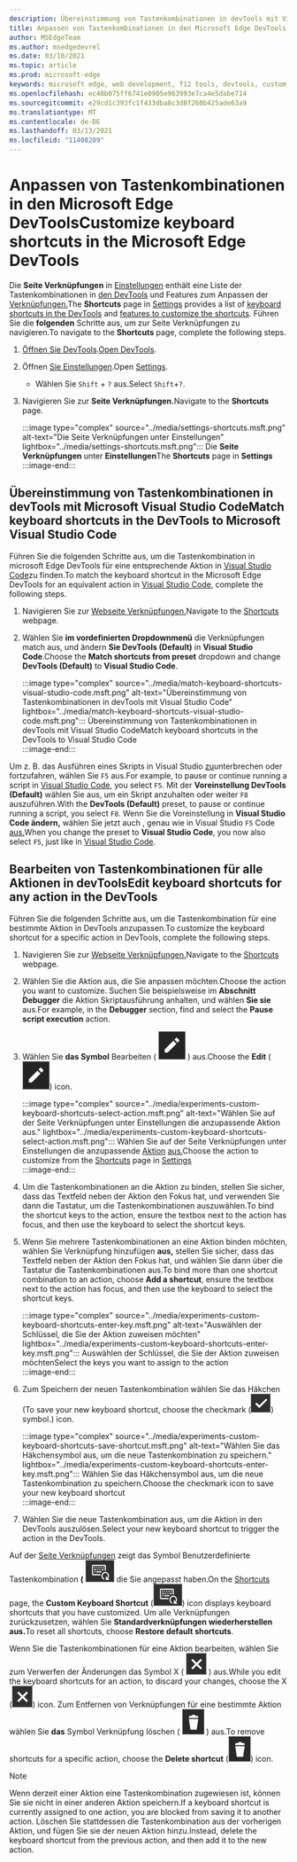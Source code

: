 ```yaml
---
description: Übereinstimmung von Tastenkombinationen in devTools mit Visual Studio Code
title: Anpassen von Tastenkombinationen in den Microsoft Edge DevTools
author: MSEdgeTeam
ms.author: msedgedevrel
ms.date: 03/10/2021
ms.topic: article
ms.prod: microsoft-edge
keywords: microsoft edge, web development, f12 tools, devtools, custom, shortcuts, keyboard, visual studio code
ms.openlocfilehash: ec48b075ff6741e0905e963993e7ca4e5dabe714
ms.sourcegitcommit: e29cd1c393fc1f433dba8c3d8f260b425ade63a9
ms.translationtype: MT
ms.contentlocale: de-DE
ms.lasthandoff: 03/13/2021
ms.locfileid: "11408289"
---
```

# <a name="customize-keyboard-shortcuts-in-the-microsoft-edge-devtools"></a><span data-ttu-id="44fdd-104">Anpassen von Tastenkombinationen in den Microsoft Edge DevTools</span><span class="sxs-lookup"><span data-stu-id="44fdd-104">Customize keyboard shortcuts in the Microsoft Edge DevTools</span></span>  

<span data-ttu-id="44fdd-105">Die **Seite Verknüpfungen** in [Einstellungen][DevToolsCustomizeSettings] enthält eine Liste der Tastenkombinationen in [den DevTools][DevToolsShortcuts] und Features zum Anpassen der [Verknüpfungen.](#match-keyboard-shortcuts-in-the-devtools-to-microsoft-visual-studio-code)</span><span class="sxs-lookup"><span data-stu-id="44fdd-105">The **Shortcuts** page in [Settings][DevToolsCustomizeSettings] provides a list of [keyboard shortcuts in the DevTools][DevToolsShortcuts] and [features to customize the shortcuts](#match-keyboard-shortcuts-in-the-devtools-to-microsoft-visual-studio-code).</span></span>  <span data-ttu-id="44fdd-106">Führen Sie die **folgenden** Schritte aus, um zur Seite Verknüpfungen zu navigieren.</span><span class="sxs-lookup"><span data-stu-id="44fdd-106">To navigate to the **Shortcuts** page, complete the following steps.</span></span>  

1.  <span data-ttu-id="44fdd-107">[Öffnen Sie DevTools][DevtoolsOpenMain].</span><span class="sxs-lookup"><span data-stu-id="44fdd-107">[Open DevTools][DevtoolsOpenMain].</span></span>  
1.  <span data-ttu-id="44fdd-108">Öffnen [Sie Einstellungen][DevToolsCustomizeSettings].</span><span class="sxs-lookup"><span data-stu-id="44fdd-108">Open [Settings][DevToolsCustomizeSettings].</span></span>
    *   <span data-ttu-id="44fdd-109">Wählen Sie `Shift` + `?` aus.</span><span class="sxs-lookup"><span data-stu-id="44fdd-109">Select `Shift`+`?`.</span></span>  
1.  <span data-ttu-id="44fdd-110">Navigieren Sie zur **Seite Verknüpfungen.**</span><span class="sxs-lookup"><span data-stu-id="44fdd-110">Navigate to the **Shortcuts** page.</span></span>  
    
    :::image type="complex" source="../media/settings-shortcuts.msft.png" alt-text="Die Seite Verknüpfungen unter Einstellungen" lightbox="../media/settings-shortcuts.msft.png":::
       <span data-ttu-id="44fdd-112">Die **Seite Verknüpfungen** unter **Einstellungen**</span><span class="sxs-lookup"><span data-stu-id="44fdd-112">The **Shortcuts** page in **Settings**</span></span>  
    :::image-end:::  
    
## <a name="match-keyboard-shortcuts-in-the-devtools-to-microsoft-visual-studio-code"></a><span data-ttu-id="44fdd-113">Übereinstimmung von Tastenkombinationen in devTools mit Microsoft Visual Studio Code</span><span class="sxs-lookup"><span data-stu-id="44fdd-113">Match keyboard shortcuts in the DevTools to Microsoft Visual Studio Code</span></span>  

<span data-ttu-id="44fdd-114">Führen Sie die folgenden Schritte aus, um die Tastenkombination in microsoft Edge DevTools für eine entsprechende Aktion in [Visual Studio Code][VisualStudioCode]zu finden.</span><span class="sxs-lookup"><span data-stu-id="44fdd-114">To match the keyboard shortcut in the Microsoft Edge DevTools for an equivalent action in [Visual Studio Code][VisualStudioCode], complete the following steps.</span></span>  

1.  <span data-ttu-id="44fdd-115">Navigieren Sie zur [Webseite Verknüpfungen.](#customize-keyboard-shortcuts-in-the-microsoft-edge-devtools)</span><span class="sxs-lookup"><span data-stu-id="44fdd-115">Navigate to the [Shortcuts](#customize-keyboard-shortcuts-in-the-microsoft-edge-devtools) webpage.</span></span>  
1.  <span data-ttu-id="44fdd-116">Wählen Sie **im vordefinierten Dropdownmenü** die Verknüpfungen match aus, und ändern **Sie DevTools (Default)** in **Visual Studio Code**.</span><span class="sxs-lookup"><span data-stu-id="44fdd-116">Choose the **Match shortcuts from preset** dropdown and change **DevTools (Default)** to **Visual Studio Code**.</span></span>  
    
    :::image type="complex" source="../media/match-keyboard-shortcuts-visual-studio-code.msft.png" alt-text="Übereinstimmung von Tastenkombinationen in devTools mit Visual Studio Code" lightbox="../media/match-keyboard-shortcuts-visual-studio-code.msft.png":::
       <span data-ttu-id="44fdd-118">Übereinstimmung von Tastenkombinationen in devTools mit Visual Studio Code</span><span class="sxs-lookup"><span data-stu-id="44fdd-118">Match keyboard shortcuts in the DevTools to Visual Studio Code</span></span>  
    :::image-end:::  
    
<span data-ttu-id="44fdd-119">Um z. B. das Ausführen eines Skripts in Visual Studio [zu][VisualStudioCodeShortcutsKeyboardWindows]unterbrechen oder fortzufahren, wählen Sie `F5` aus.</span><span class="sxs-lookup"><span data-stu-id="44fdd-119">For example, to pause or continue running a script in [Visual Studio Code][VisualStudioCodeShortcutsKeyboardWindows], you select `F5`.</span></span>  <span data-ttu-id="44fdd-120">Mit der **Voreinstellung DevTools (Default)** wählen Sie aus, um ein Skript anzuhalten oder weiter `F8` auszuführen.</span><span class="sxs-lookup"><span data-stu-id="44fdd-120">With the **DevTools (Default)** preset, to pause or continue running a script, you select `F8`.</span></span>  <span data-ttu-id="44fdd-121">Wenn Sie die Voreinstellung in **Visual Studio Code ändern,** wählen Sie jetzt auch , genau wie in Visual Studio `F5` Code [aus.][VisualStudioCodeShortcutsKeyboardWindows]</span><span class="sxs-lookup"><span data-stu-id="44fdd-121">When you change the preset to **Visual Studio Code**, you now also select `F5`, just like in [Visual Studio Code][VisualStudioCodeShortcutsKeyboardWindows].</span></span>  

## <a name="edit-keyboard-shortcuts-for-any-action-in-the-devtools"></a><span data-ttu-id="44fdd-122">Bearbeiten von Tastenkombinationen für alle Aktionen in devTools</span><span class="sxs-lookup"><span data-stu-id="44fdd-122">Edit keyboard shortcuts for any action in the DevTools</span></span>  

<span data-ttu-id="44fdd-123">Führen Sie die folgenden Schritte aus, um die Tastenkombination für eine bestimmte Aktion in DevTools anzupassen.</span><span class="sxs-lookup"><span data-stu-id="44fdd-123">To customize the keyboard shortcut for a specific action in DevTools, complete the following steps.</span></span>  

1.  <span data-ttu-id="44fdd-124">Navigieren Sie zur [Webseite Verknüpfungen.](#customize-keyboard-shortcuts-in-the-microsoft-edge-devtools)</span><span class="sxs-lookup"><span data-stu-id="44fdd-124">Navigate to the [Shortcuts](#customize-keyboard-shortcuts-in-the-microsoft-edge-devtools) webpage.</span></span>  
1.  <span data-ttu-id="44fdd-125">Wählen Sie die Aktion aus, die Sie anpassen möchten.</span><span class="sxs-lookup"><span data-stu-id="44fdd-125">Choose the action you want to customize.</span></span>  <span data-ttu-id="44fdd-126">Suchen Sie beispielsweise im **Abschnitt Debugger** die Aktion Skriptausführung anhalten, und wählen **Sie sie** aus.</span><span class="sxs-lookup"><span data-stu-id="44fdd-126">For example, in the **Debugger** section, find and select the **Pause script execution** action.</span></span>  
1.  <span data-ttu-id="44fdd-127">Wählen Sie **das Symbol** Bearbeiten \( ![ EditKeyboardShortcut ](../media/edit-keyboard-shortcut-icon.msft.png) \) aus.</span><span class="sxs-lookup"><span data-stu-id="44fdd-127">Choose the **Edit** \(![EditKeyboardShortcut](../media/edit-keyboard-shortcut-icon.msft.png)\) icon.</span></span>  
    
    :::image type="complex" source="../media/experiments-custom-keyboard-shortcuts-select-action.msft.png" alt-text="Wählen Sie auf der Seite Verknüpfungen unter Einstellungen die anzupassende Aktion aus." lightbox="../media/experiments-custom-keyboard-shortcuts-select-action.msft.png":::
       <span data-ttu-id="44fdd-129">Wählen Sie auf der Seite Verknüpfungen unter Einstellungen die anzupassende [Aktion](#customize-keyboard-shortcuts-in-the-microsoft-edge-devtools) [aus.][DevToolsCustomizeSettings]</span><span class="sxs-lookup"><span data-stu-id="44fdd-129">Choose the action to customize from the [Shortcuts](#customize-keyboard-shortcuts-in-the-microsoft-edge-devtools) page in [Settings][DevToolsCustomizeSettings]</span></span>  
    :::image-end:::  
    
1.  <span data-ttu-id="44fdd-130">Um die Tastenkombinationen an die Aktion zu binden, stellen Sie sicher, dass das Textfeld neben der Aktion den Fokus hat, und verwenden Sie dann die Tastatur, um die Tastenkombinationen auszuwählen.</span><span class="sxs-lookup"><span data-stu-id="44fdd-130">To bind the shortcut keys to the action, ensure the textbox next to the action has focus, and then use the keyboard to select the shortcut keys.</span></span>  
1.  <span data-ttu-id="44fdd-131">Wenn Sie mehrere Tastenkombinationen an eine Aktion binden möchten, wählen Sie Verknüpfung hinzufügen **aus,** stellen Sie sicher, dass das Textfeld neben der Aktion den Fokus hat, und wählen Sie dann über die Tastatur die Tastenkombinationen aus.</span><span class="sxs-lookup"><span data-stu-id="44fdd-131">To bind more than one shortcut combination to an action, choose **Add a shortcut**, ensure the textbox next to the action has focus, and then use the keyboard to select the shortcut keys.</span></span>  
    
    :::image type="complex" source="../media/experiments-custom-keyboard-shortcuts-enter-key.msft.png" alt-text="Auswählen der Schlüssel, die Sie der Aktion zuweisen möchten" lightbox="../media/experiments-custom-keyboard-shortcuts-enter-key.msft.png":::
       <span data-ttu-id="44fdd-133">Auswählen der Schlüssel, die Sie der Aktion zuweisen möchten</span><span class="sxs-lookup"><span data-stu-id="44fdd-133">Select the keys you want to assign to the action</span></span>  
    :::image-end:::  
    
1.  <span data-ttu-id="44fdd-134">Zum Speichern der neuen Tastenkombination wählen Sie das Häkchen \(</span><span class="sxs-lookup"><span data-stu-id="44fdd-134">To save your new keyboard shortcut, choose the checkmark \(</span></span>![CheckmarkKeyboardShortcut](../media/checkmark-keyboard-shortcut-icon.msft.png)<span data-ttu-id="44fdd-136">\) symbol.</span><span class="sxs-lookup"><span data-stu-id="44fdd-136">\) icon.</span></span>
    
    :::image type="complex" source="../media/experiments-custom-keyboard-shortcuts-save-shortcut.msft.png" alt-text="Wählen Sie das Häkchensymbol aus, um die neue Tastenkombination zu speichern." lightbox="../media/experiments-custom-keyboard-shortcuts-enter-key.msft.png":::
       <span data-ttu-id="44fdd-138">Wählen Sie das Häkchensymbol aus, um die neue Tastenkombination zu speichern.</span><span class="sxs-lookup"><span data-stu-id="44fdd-138">Choose the checkmark icon to save your new keyboard shortcut</span></span>  
    :::image-end:::  
    
1.  <span data-ttu-id="44fdd-139">Wählen Sie die neue Tastenkombination aus, um die Aktion in den DevTools auszulösen.</span><span class="sxs-lookup"><span data-stu-id="44fdd-139">Select your new keyboard shortcut to trigger the action in the DevTools.</span></span>  
    
<span data-ttu-id="44fdd-140">Auf der [Seite Verknüpfungen](#customize-keyboard-shortcuts-in-the-microsoft-edge-devtools) zeigt das Symbol Benutzerdefinierte Tastenkombination **\(** ![ CustomKeyboardShortcut \) tastenkombinationen an, ](../media/custom-keyboard-shortcut-icon.msft.png) die Sie angepasst haben.</span><span class="sxs-lookup"><span data-stu-id="44fdd-140">On the [Shortcuts](#customize-keyboard-shortcuts-in-the-microsoft-edge-devtools) page, the **Custom Keyboard Shortcut** \(![CustomKeyboardShortcut](../media/custom-keyboard-shortcut-icon.msft.png)\) icon displays keyboard shortcuts that you have customized.</span></span>  <span data-ttu-id="44fdd-141">Um alle Verknüpfungen zurückzusetzen, wählen Sie **Standardverknüpfungen wiederherstellen aus.**</span><span class="sxs-lookup"><span data-stu-id="44fdd-141">To reset all shortcuts, choose **Restore default shortcuts**.</span></span>  

<span data-ttu-id="44fdd-142">Wenn Sie die Tastenkombinationen für eine Aktion bearbeiten, wählen Sie zum Verwerfen der Änderungen das Symbol X \( ![ XKeyboardShortcut ](../media/discard-changes-keyboard-shortcut-icon.msft.png) \) aus.</span><span class="sxs-lookup"><span data-stu-id="44fdd-142">While you edit the keyboard shortcuts for an action, to discard your changes, choose the X \(![XKeyboardShortcut](../media/discard-changes-keyboard-shortcut-icon.msft.png)\) icon.</span></span>  <span data-ttu-id="44fdd-143">Zum Entfernen von Verknüpfungen für eine bestimmte Aktion wählen Sie **das** Symbol Verknüpfung löschen \( ![ DeleteKeyboardShortcut ](../media/delete-keyboard-shortcut-icon.msft.png) \) aus.</span><span class="sxs-lookup"><span data-stu-id="44fdd-143">To remove shortcuts for a specific action, choose the **Delete shortcut** \(![DeleteKeyboardShortcut](../media/delete-keyboard-shortcut-icon.msft.png)\) icon.</span></span>  

> [!NOTE]
> <span data-ttu-id="44fdd-144">Wenn derzeit einer Aktion eine Tastenkombination zugewiesen ist, können Sie sie nicht in einer anderen Aktion speichern.</span><span class="sxs-lookup"><span data-stu-id="44fdd-144">If a keyboard shortcut is currently assigned to one action, you are blocked from saving it to another action.</span></span>  <span data-ttu-id="44fdd-145">Löschen Sie stattdessen die Tastenkombination aus der vorherigen Aktion, und fügen Sie sie der neuen Aktion hinzu.</span><span class="sxs-lookup"><span data-stu-id="44fdd-145">Instead, delete the keyboard shortcut from the previous action, and then add it to the new action.</span></span>  

<!-- links -->  

[DevToolsCustomizeSettings]: ./index.md#settings "Einstellungen – Anpassen von Microsoft Edge DevTools | Microsoft Docs"  
[DevtoolsOpenMain]: ../open/index.md "Öffnen Sie Microsoft Edge DevTools | Microsoft Docs"  
[DevToolsShortcuts]: ../shortcuts/index.md "Microsoft Edge DevTools-Tastenkombinationen | Microsoft Docs"  

[VisualStudioCode]: https://code.visualstudio.com "Microsoft Visual Studio Code"  
[VisualStudioCodeShortcutsKeyboardWindows]: https://code.visualstudio.com/shortcuts/keyboard-shortcuts-windows.pdf "Visual Studio Tastenkombinationen für Windows | Microsoft Visual Studio Code"  
